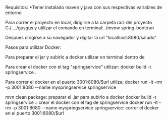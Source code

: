 Requisitos: 
*Tener instalado maven y java con sus respectivas variables de entorno

Para correr el proyecto en local, dirigirse a la carpeta raiz del proyecto C:/..../gusgus y utilizar el comando en terminal: ./mvnw spring-boot:run

Despues dirigirse a su navegador y digitar la url "localhost:8080/saludo"

Pasos para utilizar Docker:

Para preparar el jar y subirlo a docker utilizar en terminal dentro de 

Para crear el docker con el tag "springservice" utilizar: docker build -t springservice .

Para correr el docker en el puerto 3001:8080/$url utiliza: docker run -it -rm -p 3001:8080 --name myspringservice springservice


mvn clean package: preparar el .jar para subirlo a docker
docker build -t springservice .: crear el docker con el tag de springservice
docker run -it -rm -p 3001:8080 --name myspringservice springservice: correr el docker en el puerto 3001:8080/$url